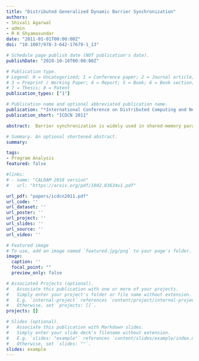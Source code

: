 ```yaml
---
title: "Distributed Generalized Dynamic Barrier Synchronization"
authors:
- Shivali Agarwal
- admin
- R K Shyamasundar
date: "2011-01-01T00:00:00Z"
doi: "10.1007/978-3-642-17679-1_13"

# Schedule page publish date (NOT publication's date).
publishDate: "2020-10-16T00:00:00Z"

# Publication type.
# Legend: 0 = Uncategorized; 1 = Conference paper; 2 = Journal article;
# 3 = Preprint / Working Paper; 4 = Report; 5 = Book; 6 = Book section;
# 7 = Thesis; 8 = Patent
publication_types: ["1"]

# Publication name and optional abbreviated publication name.
publication: "*International Conference on Distributed Computing and Networking*"
publication_short: "ICDCN 2011"

abstract:  Barrier synchronization is widely used in shared-memory parallel programs to synchronize between phases of data-parallel algorithms. With proliferation of many-core processors, barrier synchronization has been adapted for higher level language abstractions in new languages such as X10 wherein the processes participating in barrier synchronization are not known a priori, and the processes in distinct “places” don’t share memory. Thus, the challenge here is to not only achieve barrier synchronization in a distributed setting without any centralized controller, but also to deal with dynamic nature of such a synchronization as processes are free to join and drop out at any synchronization phase. In this paper, we describe a solution for the generalized distributed barrier synchronization wherein processes can dynamically join or drop out of barrier synchronization; that is, participating processes are not known a priori. Using the policy of permitting a process to join only in the beginning of each phase, we arrive at a solution that ensures (i) Progress: a process executing phase k will enter phase k + 1 unless it wants to drop out of synchronization (assuming the phase execution of the processes terminate), and (ii) Starvation Freedom: a new process that wants to join a phase synchronization group that has already started, does so in a finite number of phases. The above protocol is further generalized to multiple groups of processes (possibly non-disjoint) engaged in barrier synchronization.

# Summary. An optional shortened abstract.
summary: 

tags:
- Program Analysis
featured: false

#links:
# - name: "CALDAM 2018 version"
#   url: "https://arxiv.org/pdf/1802.03634v1.pdf"

url_pdf: "papers/icdcn2011.pdf"
url_code: ''
url_dataset: ''
url_poster: ''
url_project: ''
url_slides: ''
url_source: ''
url_video: ''

# Featured image
# To use, add an image named `featured.jpg/png` to your page's folder. 
image:
  caption: ''
  focal_point: ""
  preview_only: false

# Associated Projects (optional).
#   Associate this publication with one or more of your projects.
#   Simply enter your project's folder or file name without extension.
#   E.g. `internal-project` references `content/project/internal-project/index.md`.
#   Otherwise, set `projects: []`.
projects: []

# Slides (optional).
#   Associate this publication with Markdown slides.
#   Simply enter your slide deck's filename without extension.
#   E.g. `slides: "example"` references `content/slides/example/index.md`.
#   Otherwise, set `slides: ""`.
slides: example
---
```



